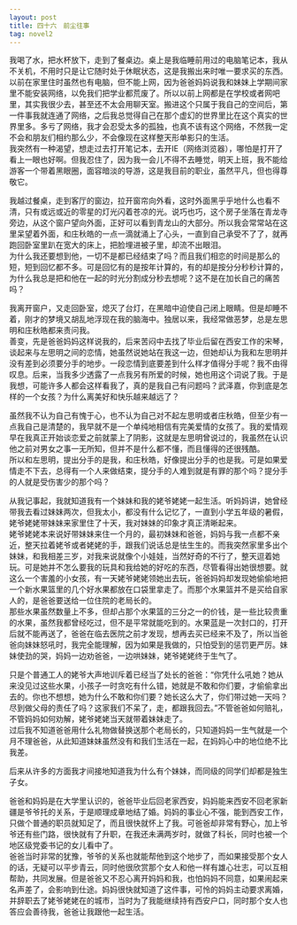 ```yaml
---
layout: post
title: 四十六　前尘往事
tag: novel2
---
```


我喝了水，把水杯放下，走到了餐桌边。桌上是我临睡前用过的电脑笔记本，我从不关机，不用时只是让它随时处于休眠状态，这是我搬出来时唯一要求买的东西。以前在家里住时虽然也有电脑，但不能上网，因为爸爸妈妈说我和妹妹上学期间家里不能安装网络，以免我们把学业都荒废了。所以以前上网都是在学校或者网吧里，其实我很少去，甚至还不太会用聊天室。搬进这个只属于我自己的空间后，第一件事我就连通了网络，之后我总觉得自己在那个虚幻的世界里比在这个真实的世界里多。多亏了网络，我才会忍受太多的孤独，也真不该有这个网络，不然我一定不会和朋友们相约那么少，不会像现在这样整天形单影只的生活。<br />
我突然有一种渴望，想走过去打开笔记本，去开IE（网络浏览器），哪怕是打开了看上一眼也好啊。但我忍住了，因为我一会儿不得不去睡觉，明天上班，我不能给游客一个带着黑眼圈，面容暗淡的导游，这是我目前的职业，虽然平凡，但也得尊敬它。

我越过餐桌，走到客厅的窗边，拉开窗帘向外看，这时外面黑乎乎地什么也看不清，只有或远或近的零星的灯光闪着苍凉的光。说巧也巧，这个房子坐落在青龙寺旁边，从这个窗户望向外面，正好可以看到青龙山的大部分。所以我会常常站在这里呆望着外面，和庄秋皓的一点一滴就涌上了心头，一直到自己承受不了了，就再跑回卧室里趴在宽大的床上，把脸埋进被子里，却流不出眼泪。<br />
为什么我还要想到他，一切不是都已经结束了吗？而且我们相恋的时间是那么的短，短到回忆都不多。可是回忆有的是按年计算的，有的却是按分分秒秒计算的，为什么我总是把和他在一起的时光分割成分秒去想呢？这不是在加长自己的痛苦吗？

我离开窗户，又走回卧室，熄灭了台灯，在黑暗中迫使自己闭上眼睛。但是却睡不着，刚才的梦境又胡乱地浮现在我的脑海中。独居以来，我经常做恶梦，总是左思明和庄秋皓都来责问我。<br />
善变，先是爸爸妈妈这样说我的，后来苦闷中去找了毕业后留在西安工作的宋琴，谈起来与左思明之间的恋情，她虽然说她站在我这一边，但她却认为我和左思明并没有差到必须要分手的地步。一段恋情到底要差到什么样才值得分手呢？我不由得叹息。后来，当我多少透露了一点我另有所爱的时候，她也用这个词说了我。于是我想，可能许多人都会这样看我了，真的是我自己有问题吗？武泽嘉，你到底是怎样的一个女孩？为什么离美好和快乐越来越远了？

虽然我不认为自己有愧于心，也不认为自己对不起左思明或者庄秋皓，但至少有一点我自己是清楚的，我早就不是一个单纯地相信有完美爱情的女孩了。我的爱情观早在我真正开始谈恋爱之前就蒙上了阴影，这就是左思明曾说过的，我虽然在认识他之前对男女之事一无所知，但并不是什么都不懂，而且懂得的还很残酷。<br />
所以和左思明，提出分手的是我，和庄秋皓，好像提出分手的也是我。可是如果爱情走不下去，总得有一个人来做结束，提分手的人难到就是有罪的那个吗？提分手的人就是受伤害少的那个吗？

从我记事起，我就知道我有一个妹妹和我的姥爷姥姥一起生活。听妈妈讲，她曾经带我去看过妹妹两次，但我太小，都没有什么记忆了，一直到小学五年级的暑假，姥爷姥姥带妹妹来家里住了十天，我对妹妹的印象才真正清晰起来。<br />
姥爷姥姥本来说好带妹妹来住一个月的，最初妹妹和爸爸，妈妈与我一点都不亲近，整天拉着姥爷或者姥姥的手，跟我们说话总是怯生生的。而我突然家里多出个妹妹，和我相差三岁，对我来说就像个小娃娃，当然好奇的不行了，整天逗着她玩。可是她并不怎么要我的玩具和我给她的好吃的东西，尽管看得出她很想要。就这么一个害羞的小女孩，有一天姥爷姥姥领她出去玩，爸爸妈妈却发现她偷偷地把一个新水果篮里的几个好水果都放在口袋里拿走了。而那个水果篮并不是买给自家人的，是爸爸要送给一位住院的老局长的。<br />
那些水果虽然数量上不多，但却占那个水果篮的三分之一的价钱，是一些比较贵重的水果，虽然我都曾经吃过，但不是平常就能吃到的。水果蓝是一次封口的，打开后就不能再送了，爸爸在临去医院之前才发现，想再去买已经来不及了，所以当爸爸向妹妹怒吼时，我完全能理解，因为如果是我做的，只怕受到的惩罚更严厉。妹妹使劲的哭，妈妈一边劝爸爸，一边哄妹妹，姥爷姥姥终于生气了。

只是个普通工人的姥爷大声地训斥着已经当了处长的爸爸：“你凭什么吼她？她从来没见过这些水果，小孩子一时贪吃有什么错，她就是不敢和你们要，才偷偷拿出去的。你也不想想，她为什么不敢和你们要？她长这么大了，你们带过她一天吗？尽到做父母的责任了吗？这家我们不呆了，走，都跟我回去。”不管爸爸如何赔礼，不管妈妈如何劝解，姥爷姥姥当天就带着妹妹走了。<br />
过后我不知道爸爸用什么礼物做替换送那个老局长的，只知道妈妈一生气就是一个月不理爸爸，从此知道妹妹虽然没有和我们生活在一起，在妈妈心中的地位绝不比我差。

后来从许多的方面我才间接地知道我为什么有个妹妹，而同级的同学们却都是独生子女。

爸爸和妈妈是在大学里认识的，爸爸毕业后回老家西安，妈妈能来西安不回老家新疆是爷爷托的关系，于是顺理成章地结了婚。妈妈的事业心不强，能到西安工作，只做个普通的职员就知足了，而且很快就怀上了我。可爸爸却非常有野心，加上爷爷还有些门路，很快就有了升职，在我还未满两岁时，就做了科长，同时也被一个地区级党委书记的女儿看中了。<br />
爸爸当时非常的犹豫，爷爷的关系也就能帮他到这个地步了，而如果接受那个女人的话，无疑可以平步青云，同时他很欣赏那个女人和他一样有雄心壮志，可以互相帮助，共同发展。但是爸爸又不忍心离开妈妈和我，也怕妈妈不同意，如果闹起来名声差了，会影响到仕途。妈妈很快就知道了这件事，可怜的妈妈主动要求离婚，并辞职去了姥爷姥姥在的城市，当时为了我能继续持有西安户口，同时那个女人也答应会善待我，爸爸让我跟他一起生活。
